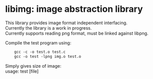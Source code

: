 # libimg: image abstraction library

This library provides image format independent interfacing.  
Currently the library is a work in progress.  
Currently supports reading png format, must be linked against libpng.  

Compile the test program using:  
```    gcc -c -o img.o img.c
    gcc -c -o test.o test.c
    gcc -o test -lpng img.o test.o
```

Simply gives size of image:  
    usage: test [file]
